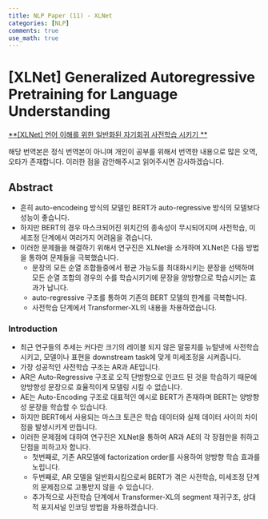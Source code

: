 ```yaml
---
title: NLP Paper (11) - XLNet
categories: [NLP]
comments: true
use_math: true
---
```




# [XLNet] Generalized Autoregressive Pretraining for Language Understanding



[**[XLNet] 언어 이해를 위한 일반화된 자기회귀 사전학습 시키기 **](https://arxiv.org/abs/1906.08237)



해당 번역본은 정식 번역본이 아니며 개인이 공부를 위해서 번역한 내용으로 많은 오역, 오타가 존재합니다. 이러한 점을 감안해주시고 읽어주시면 감사하겠습니다.



## Abstract

- 흔히 auto-encodeing 방식의 모델인 BERT가 auto-regressive 방식의 모델보다 성능이 좋습니다.
- 하지만 BERT의 경우 마스크되어진 위치간의 종속성이 무시되어지며 사전학습, 미세조정 단계에서 여러가지 어려움을 겪습니다.
- 이러한 문제들을 해결하기 위해서 연구진은 XLNet을 소개하며 XLNet은 다음 방법을 통하여 문제들을 극복했습니다.
  - 문장의 모든 순열 조합들중에서 평균 가능도를 최대화시키는 문장을 선택하며 모든 순열 조합의 경우의 수를 학습시키기에 문장을 양방향으로 학습시키는 효과가 납니다.
  - auto-regressive 구조를 통하여 기존의 BERT 모델의 한계를 극복합니다.
  - 사전학습 단계에서 Transformer-XL의 내용을 차용하였습니다.



### Introduction

- 최근 연구들의 추세는 커다란 크기의 레이블 되지 않은 말뭉치를 뉴럴넷에 사전학습시키고, 모델이나 표현을 downstream task에 맞게 미세조정을 시켜줍니다.
- 가장 성공적인 사전학습 구조는 AR과 AE입니다.
- AR은 Auto-Regressive 구조로 오직 단방향으로 인코드 된 것을 학습하기 때문에 양방향성 문장으로 효율적이게 모델링 시킬 수 없습니다.
- AE는 Auto-Encoding 구조로 대표적인 예시로 BERT가 존재하며 BERT는 양방향성 문장을 학습할 수 있습니다.
- 하지만 BERT에서 사용되는 마스크 토큰은 학습 데이터와 실제 데이터 사이의 차이점을 발생시키게 만듭니다.
- 이러한 문제점에 대하여 연구진은 XLNet을 통하여 AR과 AE의 각 장점만을 취하고 단점을 피하고자 합니다.
  - 첫번째로, 기존 AR모델에 factorization order를 사용하여 양방향 학습 효과를 노립니다.
  - 두번째로, AR 모델을 일반화시킴으로써 BERT가 겪은 사전학습, 미세조정 단계의 문제점으로 고통받지 않을 수 있습니다.
  - 추가적으로 사전학습 단계에서 Transformer-XL의 segment 재귀구조, 상대적 포지셔널 인코딩 방법을 차용하겠습니다.
